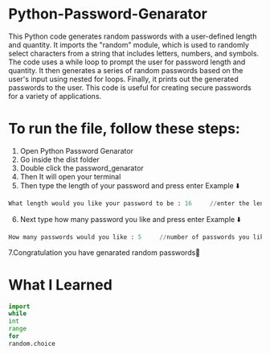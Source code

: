 # Python-Password-Genarator

This Python code generates random passwords with a user-defined length and quantity. It imports the "random" module, which is used to randomly select characters from a string that includes letters, numbers, and symbols. The code uses a while loop to prompt the user for password length and quantity. It then generates a series of random passwords based on the user's input using nested for loops. Finally, it prints out the generated passwords to the user. This code is useful for creating secure passwords for a variety of applications.

# To run the file, follow these steps:<br>
1. Open Python Password Genarator
2. Go inside the dist folder
3. Double click the password_genarator
4. Then It will open your terminal
5. Then type the length of your password and press enter
 Example ⬇️
```python
What length would you like your password to be : 16     //enter the length of your password
```
6. Next type how many password you like and press enter
 Example ⬇️
```python
How many passwords would you like : 5     //number of passwords you like
```
7.Congratulation you have genarated random passwords🥳

# What I Learned

```python
import
while
int
range
for
random.choice
```
